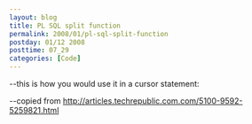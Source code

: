```yaml
---
layout: blog
title: PL SQL split function
permalink: 2008/01/pl-sql-split-function
postday: 01/12 2008
posttime: 07_29
categories: [Code]
---
```


<script src="https://gist.github.com/860981.js?file=pl_sql_split.sql"></script>

<p>--this is how you would use it in a cursor statement:</p>

<script src="https://gist.github.com/860989.js?file=cursor_pl_sql_split_sample.sql"></script>

<p>--copied from <a href="http://articles.techrepublic.com.com/5100-9592-5259821.html">http://articles.techrepublic.com.com/5100-9592-5259821.html</a></p>
